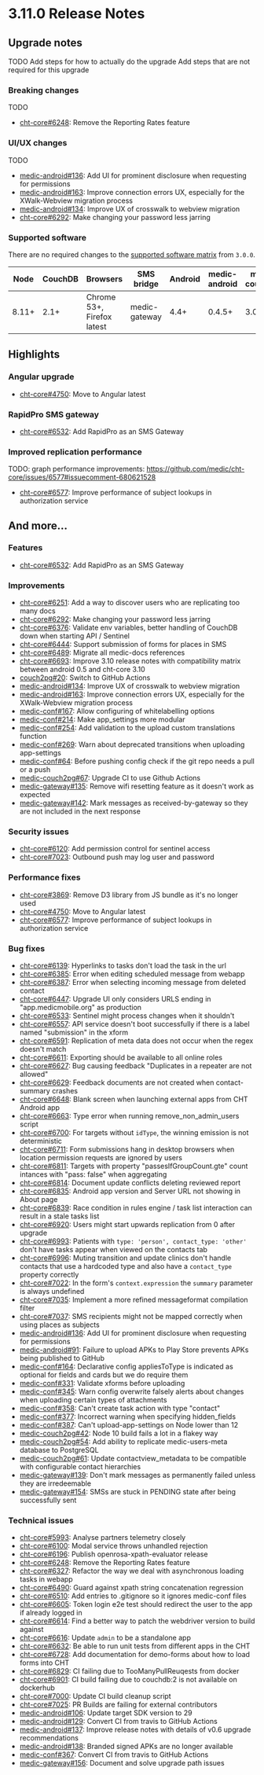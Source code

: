 # 3.11.0 Release Notes

## Upgrade notes

TODO
Add steps for how to actually do the upgrade
Add steps that are not required for this upgrade

### Breaking changes

TODO

- [cht-core#6248](https://github.com/medic/cht-core/issues/6248): Remove the Reporting Rates feature

### UI/UX changes

TODO

- [medic-android#136](https://github.com/medic/medic-android/issues/136): Add UI for prominent disclosure when requesting for permissions
- [medic-android#163](https://github.com/medic/medic-android/issues/163): Improve connection errors UX, especially for the XWalk-Webview migration process
- [medic-android#134](https://github.com/medic/medic-android/issues/134): Improve UX of crosswalk to webview migration
- [cht-core#6292](https://github.com/medic/cht-core/issues/6292): Make changing your password less jarring

### Supported software

There are no required changes to the [supported software matrix](https://docs.communityhealthtoolkit.org/core/overview/supported-software/) from `3.0.0`.

| Node | CouchDB | Browsers | SMS bridge | Android | medic-android | medic-couch2pg |
|----|----|----|----|----|----|---|
| 8.11+ | 2.1+ | Chrome 53+, Firefox latest | medic-gateway | 4.4+ | 0.4.5+ | 3.0+ |

## Highlights

### Angular upgrade

- [cht-core#4750](https://github.com/medic/cht-core/issues/4750): Move to Angular latest

### RapidPro SMS gateway

- [cht-core#6532](https://github.com/medic/cht-core/issues/6532): Add RapidPro as an SMS Gateway

### Improved replication performance

TODO: graph performance improvements: https://github.com/medic/cht-core/issues/6577#issuecomment-680621528

- [cht-core#6577](https://github.com/medic/cht-core/issues/6577): Improve performance of subject lookups in authorization service

## And more...

### Features

- [cht-core#6532](https://github.com/medic/cht-core/issues/6532): Add RapidPro as an SMS Gateway

### Improvements

- [cht-core#6251](https://github.com/medic/cht-core/issues/6251): Add a way to discover users who are replicating too many docs
- [cht-core#6292](https://github.com/medic/cht-core/issues/6292): Make changing your password less jarring
- [cht-core#6376](https://github.com/medic/cht-core/issues/6376): Validate env variables, better handling of CouchDB down when starting API / Sentinel
- [cht-core#6444](https://github.com/medic/cht-core/issues/6444): Support submission of forms for places in SMS
- [cht-core#6489](https://github.com/medic/cht-core/issues/6489): Migrate all medic-docs references
- [cht-core#6693](https://github.com/medic/cht-core/issues/6693): Improve 3.10 release notes with compatibility matrix between android 0.5 and cht-core 3.10
- [couch2pg#20](https://github.com/medic/couch2pg/issues/20): Switch to GitHub Actions
- [medic-android#134](https://github.com/medic/medic-android/issues/134): Improve UX of crosswalk to webview migration
- [medic-android#163](https://github.com/medic/medic-android/issues/163): Improve connection errors UX, especially for the XWalk-Webview migration process
- [medic-conf#167](https://github.com/medic/medic-conf/issues/167): Allow configuring of whitelabelling options
- [medic-conf#214](https://github.com/medic/medic-conf/issues/214): Make app_settings more modular
- [medic-conf#254](https://github.com/medic/medic-conf/issues/254): Add validation to the upload custom translations function
- [medic-conf#269](https://github.com/medic/medic-conf/issues/269): Warn about deprecated transitions when uploading app-settings
- [medic-conf#64](https://github.com/medic/medic-conf/issues/64): Before pushing config check if the git repo needs a pull or a push
- [medic-couch2pg#67](https://github.com/medic/medic-couch2pg/issues/67): Upgrade CI to use Github Actions
- [medic-gateway#135](https://github.com/medic/medic-gateway/issues/135): Remove wifi resetting feature as it doesn't work as expected
- [medic-gateway#142](https://github.com/medic/medic-gateway/issues/142): Mark messages as received-by-gateway so they are not included in the next response 

### Security issues

- [cht-core#6120](https://github.com/medic/cht-core/issues/6120): Add permission control for sentinel access
- [cht-core#7023](https://github.com/medic/cht-core/issues/7023): Outbound push may log user and password

### Performance fixes

- [cht-core#3869](https://github.com/medic/cht-core/issues/3869): Remove D3 library from JS bundle as it's no longer used
- [cht-core#4750](https://github.com/medic/cht-core/issues/4750): Move to Angular latest
- [cht-core#6577](https://github.com/medic/cht-core/issues/6577): Improve performance of subject lookups in authorization service

### Bug fixes

- [cht-core#6139](https://github.com/medic/cht-core/issues/6139): Hyperlinks to tasks don't load the task in the url
- [cht-core#6385](https://github.com/medic/cht-core/issues/6385): Error when editing scheduled message from webapp
- [cht-core#6387](https://github.com/medic/cht-core/issues/6387): Error when selecting incoming message from deleted contact
- [cht-core#6447](https://github.com/medic/cht-core/issues/6447): Upgrade UI only considers URLS ending in "app.medicmobile.org" as production
- [cht-core#6533](https://github.com/medic/cht-core/issues/6533): Sentinel might process changes when it shouldn't
- [cht-core#6557](https://github.com/medic/cht-core/issues/6557): API service doesn't boot successfully if there is a label named "submission" in the xform
- [cht-core#6591](https://github.com/medic/cht-core/issues/6591): Replication of meta data does not occur when the regex doesn't match
- [cht-core#6611](https://github.com/medic/cht-core/issues/6611): Exporting should be available to all online roles
- [cht-core#6627](https://github.com/medic/cht-core/issues/6627): Bug causing feedback "Duplicates in a repeater are not allowed"
- [cht-core#6629](https://github.com/medic/cht-core/issues/6629): Feedback documents are not created when contact-summary crashes
- [cht-core#6648](https://github.com/medic/cht-core/issues/6648): Blank screen when launching external apps from CHT Android app
- [cht-core#6663](https://github.com/medic/cht-core/issues/6663): Type error when running remove_non_admin_users script
- [cht-core#6700](https://github.com/medic/cht-core/issues/6700): For targets without `idType`, the winning emission is not deterministic
- [cht-core#6711](https://github.com/medic/cht-core/issues/6711): Form submissions hang in desktop browsers when location permission requests are ignored by users
- [cht-core#6811](https://github.com/medic/cht-core/issues/6811): Targets with property "passesIfGroupCount.gte" count intances with "pass: false" when aggregating
- [cht-core#6814](https://github.com/medic/cht-core/issues/6814): Document update conflicts deleting reviewed report
- [cht-core#6835](https://github.com/medic/cht-core/issues/6835): Android app version and Server URL not showing in About page
- [cht-core#6839](https://github.com/medic/cht-core/issues/6839): Race condition in rules engine / task list interaction can result in a stale tasks list
- [cht-core#6920](https://github.com/medic/cht-core/issues/6920): Users might start upwards replication from 0 after upgrade
- [cht-core#6993](https://github.com/medic/cht-core/issues/6993): Patients with `type: 'person', contact_type: 'other'` don't have tasks appear when viewed on the contacts tab
- [cht-core#6996](https://github.com/medic/cht-core/issues/6996): Muting transition and update clinics don't handle contacts that use a hardcoded type and also have a `contact_type` property correctly
- [cht-core#7022](https://github.com/medic/cht-core/issues/7022): In the form's `context.expression` the `summary` parameter is always undefined
- [cht-core#7035](https://github.com/medic/cht-core/issues/7035): Implement a more refined messageformat compilation filter
- [cht-core#7037](https://github.com/medic/cht-core/issues/7037): SMS recipients might not be mapped correctly when using places as subjects
- [medic-android#136](https://github.com/medic/medic-android/issues/136): Add UI for prominent disclosure when requesting for permissions
- [medic-android#91](https://github.com/medic/medic-android/issues/91): Failure to upload APKs to Play Store prevents APKs being published to GitHub
- [medic-conf#164](https://github.com/medic/medic-conf/issues/164): Declarative config appliesToType is indicated as optional for fields and cards but we do require them
- [medic-conf#331](https://github.com/medic/medic-conf/issues/331): Validate xforms before uploading
- [medic-conf#345](https://github.com/medic/medic-conf/issues/345): Warn config overwrite falsely alerts about changes when uploading certain types of attachments
- [medic-conf#358](https://github.com/medic/medic-conf/issues/358): Can't create task action with type "contact"
- [medic-conf#377](https://github.com/medic/medic-conf/issues/377): Incorrect warning when specifying hidden_fields
- [medic-conf#387](https://github.com/medic/medic-conf/issues/387): Can't upload-app-settings on Node lower than 12
- [medic-couch2pg#42](https://github.com/medic/medic-couch2pg/issues/42): Node 10 build fails a lot in a flakey way
- [medic-couch2pg#54](https://github.com/medic/medic-couch2pg/issues/54): Add ability to replicate medic-users-meta database to PostgreSQL
- [medic-couch2pg#61](https://github.com/medic/medic-couch2pg/issues/61): Update contactview_metadata to be compatible with configurable contact hierarchies
- [medic-gateway#139](https://github.com/medic/medic-gateway/issues/139): Don't mark messages as permanently failed unless they are irredeemable
- [medic-gateway#154](https://github.com/medic/medic-gateway/issues/154): SMSs are stuck in PENDING state after being successfully sent

### Technical issues

- [cht-core#5993](https://github.com/medic/cht-core/issues/5993): Analyse partners telemetry closely
- [cht-core#6100](https://github.com/medic/cht-core/issues/6100): Modal service throws unhandled rejection
- [cht-core#6196](https://github.com/medic/cht-core/issues/6196): Publish openrosa-xpath-evaluator release
- [cht-core#6248](https://github.com/medic/cht-core/issues/6248): Remove the Reporting Rates feature
- [cht-core#6327](https://github.com/medic/cht-core/issues/6327): Refactor the way we deal with asynchronous loading tasks in webapp
- [cht-core#6490](https://github.com/medic/cht-core/issues/6490): Guard against xpath string concatenation regression
- [cht-core#6510](https://github.com/medic/cht-core/issues/6510): Add entries to .gitignore so it ignores medic-conf files
- [cht-core#6605](https://github.com/medic/cht-core/issues/6605): Token login e2e test should redirect the user to the app if already logged in
- [cht-core#6614](https://github.com/medic/cht-core/issues/6614): Find a better way to patch the webdriver version to build against
- [cht-core#6616](https://github.com/medic/cht-core/issues/6616): Update `admin` to be a standalone app
- [cht-core#6632](https://github.com/medic/cht-core/issues/6632): Be able to run unit tests from different apps in the CHT
- [cht-core#6728](https://github.com/medic/cht-core/issues/6728): Add documentation for demo-forms about how to load forms into CHT
- [cht-core#6829](https://github.com/medic/cht-core/issues/6829): CI failing due to TooManyPullReuqests from docker
- [cht-core#6901](https://github.com/medic/cht-core/issues/6901): CI build failing due to couchdb:2 is not available on dockerhub
- [cht-core#7000](https://github.com/medic/cht-core/issues/7000): Update CI build cleanup script 
- [cht-core#7025](https://github.com/medic/cht-core/issues/7025): PR Builds are failing for external contributors
- [medic-android#106](https://github.com/medic/medic-android/issues/106): Update target SDK version to 29
- [medic-android#129](https://github.com/medic/medic-android/issues/129): Convert CI from travis to GitHub Actions
- [medic-android#137](https://github.com/medic/medic-android/issues/137): Improve release notes with details of v0.6 upgrade recommendations
- [medic-android#138](https://github.com/medic/medic-android/issues/138): Branded signed APKs are no longer available
- [medic-conf#367](https://github.com/medic/medic-conf/issues/367): Convert CI from travis to GitHub Actions
- [medic-gateway#156](https://github.com/medic/medic-gateway/issues/156): Document and solve upgrade path issues
